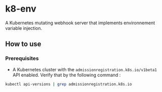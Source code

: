 # k8-env

A Kubernetes mutating webhook server that implements environnement variable injection.

## How to use

### Prerequisites

- A Kubernetes cluster with the `admissionregistration.k8s.io/v1beta1` API enabled.
Verify that by the following command :

```bash
kubectl api-versions | grep admissionregistration.k8s.io
```
